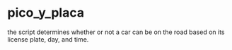 # pico_y_placa
the script determines whether or not a car can be on the road based on its license plate, day, and time. 
